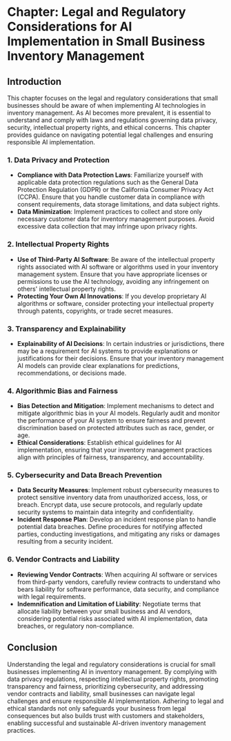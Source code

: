 Chapter: Legal and Regulatory Considerations for AI Implementation in Small Business Inventory Management
=========================================================================================================

Introduction
------------

This chapter focuses on the legal and regulatory considerations that small businesses should be aware of when implementing AI technologies in inventory management. As AI becomes more prevalent, it is essential to understand and comply with laws and regulations governing data privacy, security, intellectual property rights, and ethical concerns. This chapter provides guidance on navigating potential legal challenges and ensuring responsible AI implementation.

### 1. Data Privacy and Protection

* **Compliance with Data Protection Laws**: Familiarize yourself with applicable data protection regulations such as the General Data Protection Regulation (GDPR) or the California Consumer Privacy Act (CCPA). Ensure that you handle customer data in compliance with consent requirements, data storage limitations, and data subject rights.
* **Data Minimization**: Implement practices to collect and store only necessary customer data for inventory management purposes. Avoid excessive data collection that may infringe upon privacy rights.

### 2. Intellectual Property Rights

* **Use of Third-Party AI Software**: Be aware of the intellectual property rights associated with AI software or algorithms used in your inventory management system. Ensure that you have appropriate licenses or permissions to use the AI technology, avoiding any infringement on others' intellectual property rights.
* **Protecting Your Own AI Innovations**: If you develop proprietary AI algorithms or software, consider protecting your intellectual property through patents, copyrights, or trade secret measures.

### 3. Transparency and Explainability

* **Explainability of AI Decisions**: In certain industries or jurisdictions, there may be a requirement for AI systems to provide explanations or justifications for their decisions. Ensure that your inventory management AI models can provide clear explanations for predictions, recommendations, or decisions made.

### 4. Algorithmic Bias and Fairness

* **Bias Detection and Mitigation**: Implement mechanisms to detect and mitigate algorithmic bias in your AI models. Regularly audit and monitor the performance of your AI system to ensure fairness and prevent discrimination based on protected attributes such as race, gender, or age.
* **Ethical Considerations**: Establish ethical guidelines for AI implementation, ensuring that your inventory management practices align with principles of fairness, transparency, and accountability.

### 5. Cybersecurity and Data Breach Prevention

* **Data Security Measures**: Implement robust cybersecurity measures to protect sensitive inventory data from unauthorized access, loss, or breach. Encrypt data, use secure protocols, and regularly update security systems to maintain data integrity and confidentiality.
* **Incident Response Plan**: Develop an incident response plan to handle potential data breaches. Define procedures for notifying affected parties, conducting investigations, and mitigating any risks or damages resulting from a security incident.

### 6. Vendor Contracts and Liability

* **Reviewing Vendor Contracts**: When acquiring AI software or services from third-party vendors, carefully review contracts to understand who bears liability for software performance, data security, and compliance with legal requirements.
* **Indemnification and Limitation of Liability**: Negotiate terms that allocate liability between your small business and AI vendors, considering potential risks associated with AI implementation, data breaches, or regulatory non-compliance.

Conclusion
----------

Understanding the legal and regulatory considerations is crucial for small businesses implementing AI in inventory management. By complying with data privacy regulations, respecting intellectual property rights, promoting transparency and fairness, prioritizing cybersecurity, and addressing vendor contracts and liability, small businesses can navigate legal challenges and ensure responsible AI implementation. Adhering to legal and ethical standards not only safeguards your business from legal consequences but also builds trust with customers and stakeholders, enabling successful and sustainable AI-driven inventory management practices.
